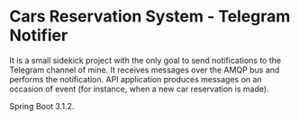 # Cars Reservation System - Telegram Notifier

It is a small sidekick project with the only goal to send notifications to the Telegram channel of mine. It receives messages over the AMQP bus and performs the notification. API application produces messages on an occasion of event (for instance, when a new car reservation is made).

Spring Boot 3.1.2.